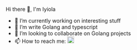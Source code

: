 Hi there 👋, I'm Iyiola 

<!--
**iyiola-dev/iyiola-dev** is a ✨ _special_ ✨ repository because its `README.md` (this file) appears on your GitHub profile.
Hi there wave, Iyiola-->


- 🔭 I’m currently working on interesting stuff
- 🌱 I’m write Golang  and typescript
- 👯 I’m looking to collaborate on Golang projects
- 📫 How to reach me: [<img src='https://cdn.jsdelivr.net/npm/simple-icons@3.0.1/icons/instagram.svg' alt='instagram' height='18' color = 'blue'>](https://www.instagram.com/iyiola_dev_)

